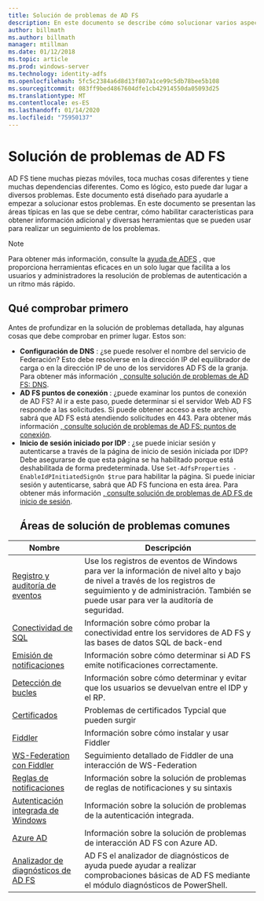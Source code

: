 ```yaml
---
title: Solución de problemas de AD FS
description: En este documento se describe cómo solucionar varios aspectos de AD FS
author: billmath
ms.author: billmath
manager: mtillman
ms.date: 01/12/2018
ms.topic: article
ms.prod: windows-server
ms.technology: identity-adfs
ms.openlocfilehash: 5fc5c2384a6d8d13f807a1ce99c5db78bee5b108
ms.sourcegitcommit: 083ff9bed4867604dfe1cb42914550da05093d25
ms.translationtype: MT
ms.contentlocale: es-ES
ms.lasthandoff: 01/14/2020
ms.locfileid: "75950137"
---
```

# <a name="troubleshooting-ad-fs"></a>Solución de problemas de AD FS
AD FS tiene muchas piezas móviles, toca muchas cosas diferentes y tiene muchas dependencias diferentes.  Como es lógico, esto puede dar lugar a diversos problemas.  Este documento está diseñado para ayudarle a empezar a solucionar estos problemas.  En este documento se presentan las áreas típicas en las que se debe centrar, cómo habilitar características para obtener información adicional y diversas herramientas que se pueden usar para realizar un seguimiento de los problemas.  

>[!NOTE]
>Para obtener más información, consulte la [ayuda de ADFS](https://adfshelp.microsoft.com) , que proporciona herramientas eficaces en un solo lugar que facilita a los usuarios y administradores la resolución de problemas de autenticación a un ritmo más rápido. 


## <a name="what-to-check-first"></a>Qué comprobar primero
Antes de profundizar en la solución de problemas detallada, hay algunas cosas que debe comprobar en primer lugar.  Estos son:
- **Configuración de DNS** : ¿se puede resolver el nombre del servicio de Federación?  Esto debe resolverse en la dirección IP del equilibrador de carga o en la dirección IP de uno de los servidores AD FS de la granja.  Para obtener más información [, consulte solución de problemas de AD FS: DNS](ad-fs-tshoot-dns.md).
- **AD FS puntos de conexión** : ¿puede examinar los puntos de conexión de AD FS?  Al ir a este paso, puede determinar si el servidor Web AD FS responde a las solicitudes.  Si puede obtener acceso a este archivo, sabrá que AD FS está atendiendo solicitudes en 443.  Para obtener más información [, consulte solución de problemas de AD FS: puntos de conexión](ad-fs-tshoot-endpoints.md).
- **Inicio de sesión iniciado por IDP** : ¿se puede iniciar sesión y autenticarse a través de la página de inicio de sesión iniciada por IDP?  Debe asegurarse de que esta página se ha habilitado porque está deshabilitada de forma predeterminada.  Use `Set-AdfsProperties -EnableIdPInitiatedSignOn $true` para habilitar la página.  Si puede iniciar sesión y autenticarse, sabrá que AD FS funciona en esta área.  Para obtener más información [, consulte solución de problemas de AD FS de inicio de sesión](ad-fs-tshoot-initiatedsignon.md).
  ##  <a name="common-troubleshooting-areas"></a>Áreas de solución de problemas comunes

|Nombre|Descripción|
|-----|-----|
|[Registro y auditoría de eventos](ad-fs-tshoot-logging.md)|Use los registros de eventos de Windows para ver la información de nivel alto y bajo de nivel a través de los registros de seguimiento y de administración.  También se puede usar para ver la auditoría de seguridad.|
|[Conectividad de SQL](ad-fs-tshoot-sql.md)|Información sobre cómo probar la conectividad entre los servidores de AD FS y las bases de datos SQL de back-end|
|[Emisión de notificaciones](ad-fs-tshoot-claims-issuance.md)|Información sobre cómo determinar si AD FS emite notificaciones correctamente.|
|[Detección de bucles](ad-fs-tshoot-loop.md)|Información sobre cómo determinar y evitar que los usuarios se devuelvan entre el IDP y el RP.|
|[Certificados](ad-fs-tshoot-certs.md)|Problemas de certificados Typcial que pueden surgir|
|[Fiddler](ad-fs-tshoot-fiddler.md)|Información sobre cómo instalar y usar Fiddler|
|[WS-Federation con Fiddler](ad-fs-tshoot-fiddler-ws-fed.md)|Seguimiento detallado de Fiddler de una interacción de WS-Federation|
|[Reglas de notificaciones](ad-fs-tshoot-claims-rules.md)|Información sobre la solución de problemas de reglas de notificaciones y su sintaxis|
|[Autenticación integrada de Windows](ad-fs-tshoot-iwa.md)|Información sobre la solución de problemas de la autenticación integrada.|
|[Azure AD](ad-fs-tshoot-azure.md)|Información sobre la solución de problemas de interacción AD FS con Azure AD.|
|[Analizador de diagnósticos de AD FS](ad-fs-diagnostics-analyzer.md)|AD FS el analizador de diagnósticos de ayuda puede ayudar a realizar comprobaciones básicas de AD FS mediante el módulo diagnósticos de PowerShell. 